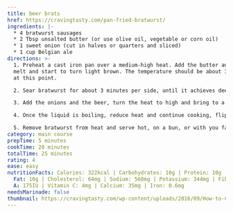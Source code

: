 ```yaml
---
title: beer brats
href: https://cravingtasty.com/pan-fried-bratwurst/
ingredients: |-
  * 4 bratwurst sausages
  * 2 Tbsp unsalted butter (or use olive oil, vegetable or corn oil)
  * 1 sweet onion (cut in halves or quarters and sliced)
  * 1 cup Belgian ale
directions: >-
  1. Preheat a cast iron pan over a medium-high heat. Add the butter and let it
  melt and start to turn light brown. The temperature should be about 325-350F
  at this point.

  2. Sear bratwurst for about 3 minutes per side, until it achieves deep golden brown color. 

  3. Add the onions and the beer, turn the heat to high and bring to a boil.

  4. Once the liquid is boiling, reduce heat and continue cooking, flipping the sausages and stirring the onions, until the internal temperature of the sausages reaches 160F. Cook uncovered to let the liquid reduce and intensify its flavor.

  5. Remove bratwurst from heat and serve hot, on a bun, or with you favorite side dish.
category: main course
prepTime: 5 minutes
cookTime: 20 minutes
totalTime: 25 minutes
rating: 4
ease: easy
nutritionFacts: Calories: 322kcal | Carbohydrates: 10g | Protein: 10g | Fat: 25g | Saturated
  Fat: 10g | Cholesterol: 64mg | Sodium: 568mg | Potassium: 344mg | Fiber: 0g | Sugar: 4g | Vitamin
  A: 175IU | Vitamin C: 4mg | Calcium: 35mg | Iron: 0.6mg
needsMarinade: false
thumbnail: https://cravingtasty.com/wp-content/uploads/2016/09/How-to-Cook-Brats-on-the-Stove-Pour-Beer-Onions-Done.jpg
---
```

